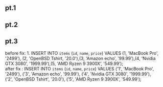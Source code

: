 
## pt.1

## pt.2 

## pt.3
 before fix:  1. INSERT INTO `items` (`id`, `name`, `price`) VALUES (1, 'MacBook Pro', '2499'), 
    (2, 'OpenBSD Tshirt, '20.0'),(3, 'Amazon echo', '99.99'),(4, 'Nvidia GTX 3080', '1999.99'),(5, 'AMD Ryzen 9 3900X’, '549.99'); </br>
    after fix : INSERT INTO `items` (`id`, `name`, `price`) VALUES ('1', 'MacBook Pro', '2499'), ('3', 'Amazon echo', '99.99'), ('4', 'Nvidia GTX 3080', '1999.99'), ('2', 'OpenBSD Tshirt', '20.0'), ('5', 'AMD Ryzen 9 3900X', '549.99');
